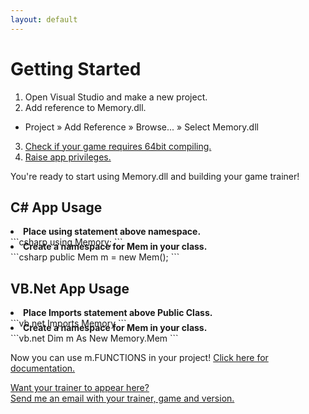 ```yaml
---
layout: default
---
```


# [](#header-1)Getting Started

1. Open Visual Studio and make a new project.
2. Add reference to Memory.dll.
- <span class="highlight_this">Project</span> » <span class="highlight_this">Add Reference</span> » <span class="highlight_this">Browse...</span> » <span class="highlight_this">Select Memory.dll</span>
3. <a href="https://github.com/erfg12/memory.dll/wiki/64bit-Games" target="_BLANK">Check if your game requires 64bit compiling.</a>
4. <a href="https://github.com/erfg12/memory.dll/wiki/Administrative-Privileges" target="_BLANK">Raise app privileges.</a>

You're ready to start using Memory.dll and building your game trainer!

## [](#header-1)C# App Usage

<li style="font-weight:bold;">Place using statement above namespace.</li>
```csharp
using Memory;
```
<li style="font-weight:bold;margin-top:-10px;">Create a namespace for Mem in your class.</li>
```csharp
public Mem m = new Mem();
```

## [](#header-1)VB.Net App Usage

<li style="font-weight:bold;">Place Imports statement above Public Class.</li>
```vb.net
Imports Memory
```
<li style="font-weight:bold;margin-top:-10px;">Create a namespace for Mem in your class.</li>
```vb.net
Dim m As New Memory.Mem
```

Now you can use m.FUNCTIONS in your project! <a href="https://github.com/erfg12/memory.dll/wiki" target="_BLANK">Click here for documentation.</a>

<a href="mailto:newgmobile@gmail.com" target="_BLANK">Want your trainer to appear here?<br>Send me an email with your trainer, game and version.</a>